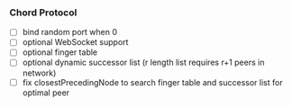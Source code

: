 ### Chord Protocol

- [ ] bind random port when 0
- [ ] optional WebSocket support
- [ ] optional finger table
- [ ] optional dynamic successor list (r length list requires r+1 peers in network)
- [ ] fix closestPrecedingNode to search finger table and successor list for optimal peer
